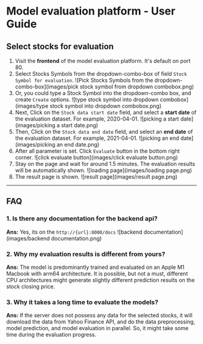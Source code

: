 # Model evaluation platform - User Guide

## Select stocks for evaluation
1. Visit the <b>frontend</b> of the model evaluation platform. It's default on port 80.
2. Select Stocks Symbols from the dropdown-combo-box of field `Stock Symbol for evaluation`.
![Pick Stocks Symbols from the dropdown-combo-box](images/pick stock symbol from dropdown combobox.png)
3. Or, you could type a Stock Symbol into the dropdown-combo box, and create `Create` options.
![type stock symbol into dropdown combobox](images/type stock symbol into dropdown combobox.png)
4. Next, Click on the `Stock data start date` field, and select a <b>start date</b> of the evaluation dataset. For example, 2020-04-01.
![picking a start date](images/picking a start date.png)
5. Then, Click on the `Stock data end date` field, and select an <b>end date</b> of the evaluation dataset. For example, 2021-04-01.
![picking an end date](images/picking an end date.png)
6. After all parameter is set. Click `Evaluate` button in the bottom right corner.
![click evaluate button](images/click evaluate button.png)
7. Stay on the page and wait for around 1.5 minutes. The evaluation results will be automatically shown.
![loading page](images/loading page.png)
8. The result page is shown.
![result page](images/result page.png)

<hr/>

## FAQ

### 1. Is there any documentation for the backend api?
<b>Ans:</b> Yes, its on the `http://{url}:8000/docs`
![backend documentation](images/backend documentation.png)

### 2. Why my evaluation results is different from yours?
<b>Ans:</b> The model is predominantly trained and evaluated on an Apple M1 Macbook with arm64 architecture. It is possible, but not a must, different CPU architectures might generate slightly different prediction results on the stock closing price.    

### 3. Why it takes a long time to evaluate the models?
<b>Ans:</b> If the server does not possess any data for the selected stocks, it will download the data from Yahoo Finance API, and do the data preprocessing, model prediction, and model evaluation in parallel. So, it might take some time during the evaluation progress.